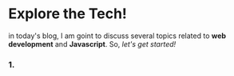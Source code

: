 # Explore the Tech!

in today's blog, I am goint to discuss several topics related to **web development** and **Javascript**. So, _let's get started!_

### 1. 
